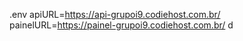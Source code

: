 ﻿.env
apiURL=https://api-grupoi9.codiehost.com.br/
painelURL=https://painel-grupoi9.codiehost.com.br/
d

